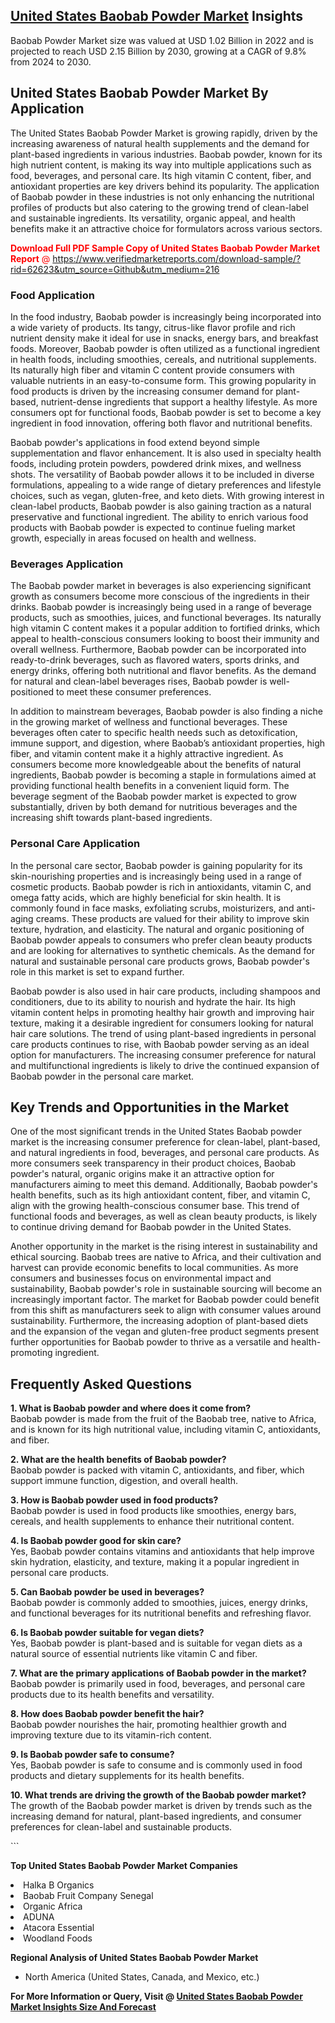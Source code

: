 <h2><a href="https://www.verifiedmarketreports.com/download-sample/?rid=62623&amp;utm_source=Github&amp;utm_medium=216" target="_blank">United States Baobab Powder Market</a> Insights</h2><p>Baobab Powder Market size was valued at USD 1.02 Billion in 2022 and is projected to reach USD 2.15 Billion by 2030, growing at a CAGR of 9.8% from 2024 to 2030.</p><p><h2>United States Baobab Powder Market By Application</h2><p>The United States Baobab Powder Market is growing rapidly, driven by the increasing awareness of natural health supplements and the demand for plant-based ingredients in various industries. Baobab powder, known for its high nutrient content, is making its way into multiple applications such as food, beverages, and personal care. Its high vitamin C content, fiber, and antioxidant properties are key drivers behind its popularity. The application of Baobab powder in these industries is not only enhancing the nutritional profiles of products but also catering to the growing trend of clean-label and sustainable ingredients. Its versatility, organic appeal, and health benefits make it an attractive choice for formulators across various sectors.<p><span class=""><span style="color: #ff0000;"><strong>Download Full PDF Sample Copy of United States Baobab Powder Market Report</strong> @ </span><a href="https://www.verifiedmarketreports.com/download-sample/?rid=62623&amp;utm_source=Github&amp;utm_medium=216" target="_blank">https://www.verifiedmarketreports.com/download-sample/?rid=62623&amp;utm_source=Github&amp;utm_medium=216</a></span></p><h3>Food Application</h3><p>In the food industry, Baobab powder is increasingly being incorporated into a wide variety of products. Its tangy, citrus-like flavor profile and rich nutrient density make it ideal for use in snacks, energy bars, and breakfast foods. Moreover, Baobab powder is often utilized as a functional ingredient in health foods, including smoothies, cereals, and nutritional supplements. Its naturally high fiber and vitamin C content provide consumers with valuable nutrients in an easy-to-consume form. This growing popularity in food products is driven by the increasing consumer demand for plant-based, nutrient-dense ingredients that support a healthy lifestyle. As more consumers opt for functional foods, Baobab powder is set to become a key ingredient in food innovation, offering both flavor and nutritional benefits.<p>Baobab powder's applications in food extend beyond simple supplementation and flavor enhancement. It is also used in specialty health foods, including protein powders, powdered drink mixes, and wellness shots. The versatility of Baobab powder allows it to be included in diverse formulations, appealing to a wide range of dietary preferences and lifestyle choices, such as vegan, gluten-free, and keto diets. With growing interest in clean-label products, Baobab powder is also gaining traction as a natural preservative and functional ingredient. The ability to enrich various food products with Baobab powder is expected to continue fueling market growth, especially in areas focused on health and wellness.<h3>Beverages Application</h3><p>The Baobab powder market in beverages is also experiencing significant growth as consumers become more conscious of the ingredients in their drinks. Baobab powder is increasingly being used in a range of beverage products, such as smoothies, juices, and functional beverages. Its naturally high vitamin C content makes it a popular addition to fortified drinks, which appeal to health-conscious consumers looking to boost their immunity and overall wellness. Furthermore, Baobab powder can be incorporated into ready-to-drink beverages, such as flavored waters, sports drinks, and energy drinks, offering both nutritional and flavor benefits. As the demand for natural and clean-label beverages rises, Baobab powder is well-positioned to meet these consumer preferences.<p>In addition to mainstream beverages, Baobab powder is also finding a niche in the growing market of wellness and functional beverages. These beverages often cater to specific health needs such as detoxification, immune support, and digestion, where Baobab’s antioxidant properties, high fiber, and vitamin content make it a highly attractive ingredient. As consumers become more knowledgeable about the benefits of natural ingredients, Baobab powder is becoming a staple in formulations aimed at providing functional health benefits in a convenient liquid form. The beverage segment of the Baobab powder market is expected to grow substantially, driven by both demand for nutritious beverages and the increasing shift towards plant-based ingredients.<h3>Personal Care Application</h3><p>In the personal care sector, Baobab powder is gaining popularity for its skin-nourishing properties and is increasingly being used in a range of cosmetic products. Baobab powder is rich in antioxidants, vitamin C, and omega fatty acids, which are highly beneficial for skin health. It is commonly found in face masks, exfoliating scrubs, moisturizers, and anti-aging creams. These products are valued for their ability to improve skin texture, hydration, and elasticity. The natural and organic positioning of Baobab powder appeals to consumers who prefer clean beauty products and are looking for alternatives to synthetic chemicals. As the demand for natural and sustainable personal care products grows, Baobab powder's role in this market is set to expand further.<p>Baobab powder is also used in hair care products, including shampoos and conditioners, due to its ability to nourish and hydrate the hair. Its high vitamin content helps in promoting healthy hair growth and improving hair texture, making it a desirable ingredient for consumers looking for natural hair care solutions. The trend of using plant-based ingredients in personal care products continues to rise, with Baobab powder serving as an ideal option for manufacturers. The increasing consumer preference for natural and multifunctional ingredients is likely to drive the continued expansion of Baobab powder in the personal care market.<h2>Key Trends and Opportunities in the Market</h2><p>One of the most significant trends in the United States Baobab powder market is the increasing consumer preference for clean-label, plant-based, and natural ingredients in food, beverages, and personal care products. As more consumers seek transparency in their product choices, Baobab powder's natural, organic origins make it an attractive option for manufacturers aiming to meet this demand. Additionally, Baobab powder's health benefits, such as its high antioxidant content, fiber, and vitamin C, align with the growing health-conscious consumer base. This trend of functional foods and beverages, as well as clean beauty products, is likely to continue driving demand for Baobab powder in the United States.<p>Another opportunity in the market is the rising interest in sustainability and ethical sourcing. Baobab trees are native to Africa, and their cultivation and harvest can provide economic benefits to local communities. As more consumers and businesses focus on environmental impact and sustainability, Baobab powder's role in sustainable sourcing will become an increasingly important factor. The market for Baobab powder could benefit from this shift as manufacturers seek to align with consumer values around sustainability. Furthermore, the increasing adoption of plant-based diets and the expansion of the vegan and gluten-free product segments present further opportunities for Baobab powder to thrive as a versatile and health-promoting ingredient.<h2>Frequently Asked Questions</h2><p><strong>1. What is Baobab powder and where does it come from?</strong><br>Baobab powder is made from the fruit of the Baobab tree, native to Africa, and is known for its high nutritional value, including vitamin C, antioxidants, and fiber.</p><p><strong>2. What are the health benefits of Baobab powder?</strong><br>Baobab powder is packed with vitamin C, antioxidants, and fiber, which support immune function, digestion, and overall health.</p><p><strong>3. How is Baobab powder used in food products?</strong><br>Baobab powder is used in food products like smoothies, energy bars, cereals, and health supplements to enhance their nutritional content.</p><p><strong>4. Is Baobab powder good for skin care?</strong><br>Yes, Baobab powder contains vitamins and antioxidants that help improve skin hydration, elasticity, and texture, making it a popular ingredient in personal care products.</p><p><strong>5. Can Baobab powder be used in beverages?</strong><br>Baobab powder is commonly added to smoothies, juices, energy drinks, and functional beverages for its nutritional benefits and refreshing flavor.</p><p><strong>6. Is Baobab powder suitable for vegan diets?</strong><br>Yes, Baobab powder is plant-based and is suitable for vegan diets as a natural source of essential nutrients like vitamin C and fiber.</p><p><strong>7. What are the primary applications of Baobab powder in the market?</strong><br>Baobab powder is primarily used in food, beverages, and personal care products due to its health benefits and versatility.</p><p><strong>8. How does Baobab powder benefit the hair?</strong><br>Baobab powder nourishes the hair, promoting healthier growth and improving texture due to its vitamin-rich content.</p><p><strong>9. Is Baobab powder safe to consume?</strong><br>Yes, Baobab powder is safe to consume and is commonly used in food products and dietary supplements for its health benefits.</p><p><strong>10. What trends are driving the growth of the Baobab powder market?</strong><br>The growth of the Baobab powder market is driven by trends such as the increasing demand for natural, plant-based ingredients, and consumer preferences for clean-label and sustainable products.</p>```</p><p><strong>Top United States Baobab Powder Market Companies</strong></p><div data-test-id=""><p><li>Halka B Organics</li><li> Baobab Fruit Company Senegal</li><li> Organic Africa</li><li> ADUNA</li><li> Atacora Essential</li><li> Woodland Foods</li></p><div><strong>Regional Analysis of&nbsp;United States Baobab Powder Market</strong></div><ul><li dir="ltr"><p dir="ltr">North America&nbsp;(United States, Canada, and Mexico, etc.)</p></li></ul><p><strong>For More Information or Query, Visit @&nbsp;</strong><strong><a href="https://www.verifiedmarketreports.com/product/global-baobab-powder-market-2018-by-manufacturers-regions-type-and-application-forecast-to-2023/?utm_source=Github&amp;utm_medium=216" target="_blank">United States Baobab Powder Market Insights Size And Forecast</a></strong></p></div>
